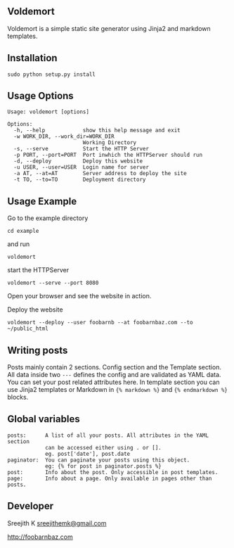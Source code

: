 ## Voldemort

Voldemort is a simple static site generator using Jinja2 and markdown templates.

## Installation

    sudo python setup.py install

## Usage Options

    Usage: voldemort [options]
    
	Options:
	  -h, --help            show this help message and exit
	  -w WORK_DIR, --work_dir=WORK_DIR
	                        Working Directory
	  -s, --serve           Start the HTTP Server
	  -p PORT, --port=PORT  Port inwhich the HTTPServer should run
	  -d, --deploy          Deploy this website
	  -u USER, --user=USER  Login name for server
	  -a AT, --at=AT        Server address to deploy the site
	  -t TO, --to=TO        Deployment directory

## Usage Example

Go to the example directory

	cd example

and run

	voldemort

start the HTTPServer

	voldemort --serve --port 8080

Open your browser and see the website in action.

Deploy the website

	voldemort --deploy --user foobarnb --at foobarnbaz.com --to ~/public_html

## Writing posts

Posts mainly contain 2 sections. Config section and the Template section. All data inside two `---` defines the config and are validated as YAML data. You can set your post related attributes here. In template section you can use Jinja2 templates or Markdown in `{% markdown %}` and `{% endmarkdown %}` blocks.

## Global variables

	posts:		A list of all your posts. All attributes in the YAML section 
				can be accessed either using . or []. 
				eg. post['date'], post.date
	paginator:	You can paginate your posts using this object.
				eg: {% for post in paginator.posts %}
	post:		Info about the post. Only accessible in post templates.
	page:		Info about a page. Only available in pages other than posts.

## Developer

Sreejith K <sreejithemk@gmail.com>

http://foobarnbaz.com
